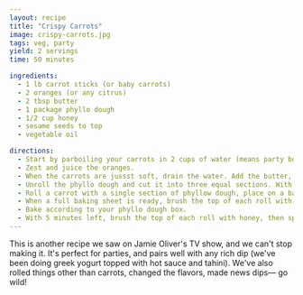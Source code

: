 ```yaml
---
layout: recipe
title: "Crispy Carrots"
image: crispy-carrots.jpg
tags: veg, party
yield: 2 servings
time: 50 minutes

ingredients:
  - 1 lb carrot sticks (or baby carrots)
  - 2 oranges (or any citrus)
  - 2 tbsp butter
  - 1 package phyllo dough
  - 1/2 cup honey
  - sesame seeds to top
  - vegetable oil

directions:
  - Start by parboiling your carrots in 2 cups of water (means party boil).
  - Zest and juice the oranges.
  - When the carrots are jussst soft, drain the water. Add the butter, the zest, and the orange juice. Simmer until thick and declious. It's fine (and good) if the carrots are still a bit undercooked (we're going to bake them next).
  - Unroll the phyllo dough and cut it into three equal sections. With a brush, oil the top of each sheet.
  - Roll a carrot with a single section of phyllow dough, place on a baking sheet. Repeat and repeat and repeat.
  - When a full baking sheet is ready, brush the top of each roll with a little oil. Don't worry about placing them too far about, they won't raise much (at all).
  - Bake according to your phyllo dough box.
  - With 5 minutes left, brush the top of each roll with honey, then sprinkle with sesame seeds.
---
```


This is another recipe we saw on Jamie Oliver's TV show, and we can't stop making it. It's perfect for parties, and pairs well with any rich dip (we've been doing greek yogurt topped with hot sauce and tahini). We've also rolled things other than carrots, changed the flavors, made news dips— go wild!
